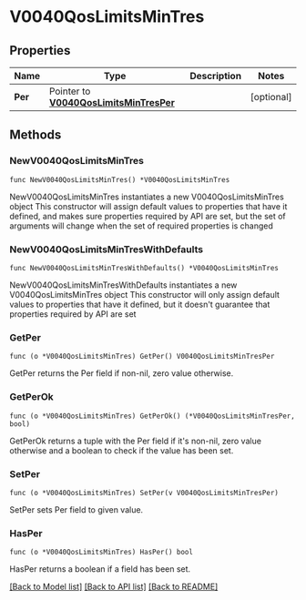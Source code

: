 # V0040QosLimitsMinTres

## Properties

Name | Type | Description | Notes
------------ | ------------- | ------------- | -------------
**Per** | Pointer to [**V0040QosLimitsMinTresPer**](V0040QosLimitsMinTresPer.md) |  | [optional] 

## Methods

### NewV0040QosLimitsMinTres

`func NewV0040QosLimitsMinTres() *V0040QosLimitsMinTres`

NewV0040QosLimitsMinTres instantiates a new V0040QosLimitsMinTres object
This constructor will assign default values to properties that have it defined,
and makes sure properties required by API are set, but the set of arguments
will change when the set of required properties is changed

### NewV0040QosLimitsMinTresWithDefaults

`func NewV0040QosLimitsMinTresWithDefaults() *V0040QosLimitsMinTres`

NewV0040QosLimitsMinTresWithDefaults instantiates a new V0040QosLimitsMinTres object
This constructor will only assign default values to properties that have it defined,
but it doesn't guarantee that properties required by API are set

### GetPer

`func (o *V0040QosLimitsMinTres) GetPer() V0040QosLimitsMinTresPer`

GetPer returns the Per field if non-nil, zero value otherwise.

### GetPerOk

`func (o *V0040QosLimitsMinTres) GetPerOk() (*V0040QosLimitsMinTresPer, bool)`

GetPerOk returns a tuple with the Per field if it's non-nil, zero value otherwise
and a boolean to check if the value has been set.

### SetPer

`func (o *V0040QosLimitsMinTres) SetPer(v V0040QosLimitsMinTresPer)`

SetPer sets Per field to given value.

### HasPer

`func (o *V0040QosLimitsMinTres) HasPer() bool`

HasPer returns a boolean if a field has been set.


[[Back to Model list]](../README.md#documentation-for-models) [[Back to API list]](../README.md#documentation-for-api-endpoints) [[Back to README]](../README.md)


